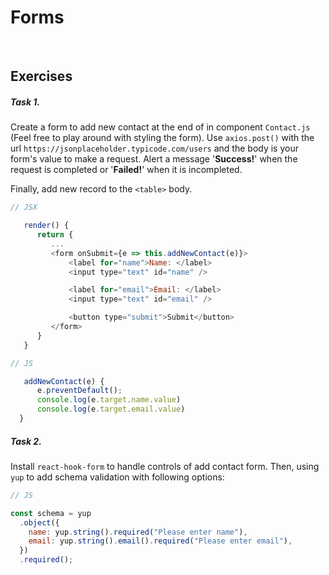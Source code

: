 # Forms

<br>

## Exercises

##### Task 1.

Create a form to add new contact at the end of in component `Contact.js` (Feel free to play around with styling the form). Use `axios.post()` with the url `https://jsonplaceholder.typicode.com/users` and the body is your form's value to make a request. Alert a message '**Success!**' when the request is completed or '**Failed!**' when it is incompleted.

Finally, add new record to the `<table>` body.

```js
// JSX

   render() {
      return {
         ...
         <form onSubmit={e => this.addNewContact(e)}>
             <label for="name">Name: </label>
             <input type="text" id="name" />

             <label for="email">Email: </label>
             <input type="text" id="email" />

             <button type="submit">Submit</button>
         </form>
      }
   }
```

```js
// JS

   addNewContact(e) {
      e.preventDefault();
      console.log(e.target.name.value)
      console.log(e.target.email.value)
  }
```

##### Task 2.

Install `react-hook-form` to handle controls of add contact form. Then, using `yup` to add schema validation with following options:

```js
// JS

const schema = yup
  .object({
    name: yup.string().required("Please enter name"),
    email: yup.string().email().required("Please enter email"),
  })
  .required();
```
